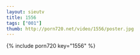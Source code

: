 ```yaml
--- 
layout: sieutv
title: 1556
tags: ["001"]
thumb: http://porn720.net/video/1556/poster.jpg
---
```

{% include porn720 key="1556" %} 
